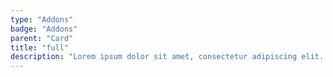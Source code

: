 ```yaml
---
type: "Addons"
badge: "Addons"
parent: "Card"
title: "full"
description: "Lorem ipsum dolor sit amet, consectetur adipiscing elit. Nunc tempus laoreet leo sit amet iaculis."
---
```


<demo>
  <demovanilla src="vanilla/addons/card/full">
  </demovanilla>
</demo>

